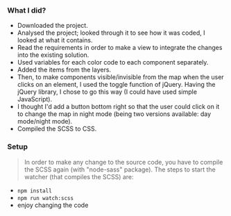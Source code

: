 

### What I did?

- Downloaded the project.
- Analysed the project; looked through it to see how it was coded, I looked at what it contains.
- Read the requirements in order to make a view to integrate the changes into the existing solution.
- Used variables for each color code to each component separately.
- Added the items from the layers.
- Then, to make components visible/invisible from the map when the user clicks on an element, I used the toggle function of jQuery. Having the jQuery library, I chose to go this way (I could have used simple JavaScript).
- I thought I'd add a button bottom right so that the user could click on it to change the map in night mode (being two versions available: day mode/night mode).
- Compiled the SCSS to CSS.


### Setup

> In order to make any change to the source code, you have to compile the SCSS again (with "node-sass" package). The steps to start the watcher (that compiles the SCSS) are:
- ```npm install```
- ```npm run watch:scss```
- enjoy changing the code
